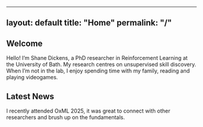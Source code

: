 <!-- index.md -->
---
layout: default
title: "Home"
permalink: "/"
---

## Welcome

Hello! I’m Shane Dickens, a PhD researcher in Reinforcement Learning at the University of Bath. My research centres on unsupervised skill discovery. When I’m not in the lab, I enjoy spending time with my family, reading and playing videogames.

## Latest News

I recently attended OxML 2025, it was great to connect with other researchers and brush up on the fundamentals.
